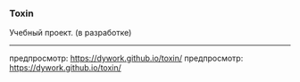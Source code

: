 ### Toxin

Учебный проект.	(в разработке)
___	___

предпросмотр: https://dywork.github.io/toxin/	предпросмотр: https://dywork.github.io/toxin/